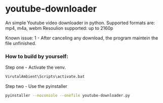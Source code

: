 # youtube-downloader
An simple Youtube video downloader in python.
Supported formats are: mp4, m4a, webm
Resoulion supported: up to 2160p

Known issue:
1 - After canceling any download, the program maintein the file unfinished.

### How to build by yourself:

Step one - Activate the venv.
```bash
VirutalAmbient\Scripts\activate.bat
```
Step two - Use the pyinstaller
```bash
pyinstaller --noconsole --onefile youtube-downloader.py
```
